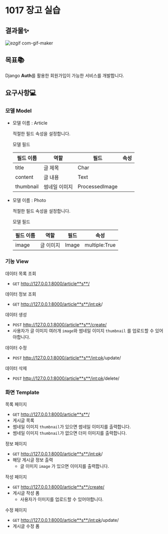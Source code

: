 # 1017 장고 실습

## 결과물✨

![ezgif com-gif-maker](https://user-images.githubusercontent.com/74820869/196420728-301423dc-7d92-451a-8c6c-ed3c0ad970e2.gif)

## 목표📚

Django **Auth**를 활용한 회원가입이 가능한 서비스를 개발합니다.

## 요구사항💻

### 모델 Model

- 모델 이름 : Article
    
    적절한 필드 속성을 설정합니다.
    
    모델 필드
    
    | 필드 이름 | 역할 | 필드 | 속성 |
    | --- | --- | --- | --- |
    | title | 글 제목 | Char |  |
    | content | 글 내용 | Text |  |
    | thumbnail | 썸네일 이미지 | ProcessedImage |  |

- 모델 이름 : Photo
    
    적절한 필드 속성을 설정합니다.
    
    모델 필드
    
    | 필드 이름 | 역할 | 필드 | 속성 |
    | --- | --- | --- | --- |
    | image | 글 이미지 | Image | multiple:True |

### 기능 View

데이터 목록 조회

- `GET` http://127.0.0.1:8000/article**s**/

데이터 정보 조회

- `GET` http://127.0.0.1:8000/article**s**/<int:pk>/

데이터 생성

- `POST` http://127.0.0.1:8000/article**s**/create/
- 사용자가 글 이미지 여러개 `image`와 썸네일 이미지 `thumbnail` 를 업로드할 수 있어야합니다.

데이터 수정

- `POST` http://127.0.0.1:8000/article**s**/<int:pk>/update/

데이터 삭제

- `POST` http://127.0.0.1:8000/article**s**/<int:pk>/delete/

### 화면 Template

목록 페이지

- `GET` http://127.0.0.1:8000/article**s**/
- 게시글 목록
- 썸네일 이미지 `thumbnail`가 있으면 썸네일 이미지를 출력합니다.
- 썸네일 이미지 `thumbnail`가 없으면 더미 이미지를 출력합니다.

정보 페이지

- `GET` http://127.0.0.1:8000/article**s**/<int:pk>/
- 해당 게시글 정보 출력
    - 글 이미지 `image` 가 있으면 이미지를 출력합니다.

작성 페이지

- `GET` http://127.0.0.1:8000/article**s**/create/
- 게시글 작성 폼
    - 사용자가 이미지를 업로드할 수 있어야합니다.

수정 페이지

- `GET` http://127.0.0.1:8000/article**s**/<int:pk>/update/
- 게시글 수정 폼
